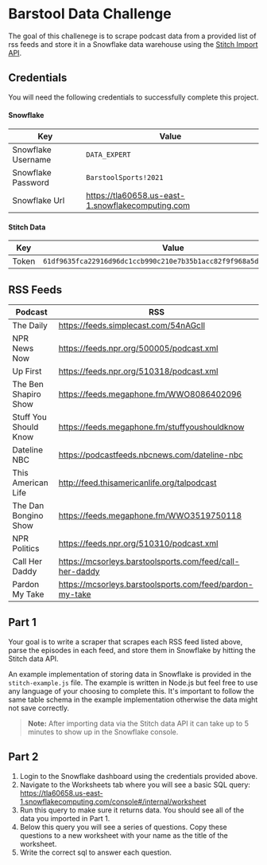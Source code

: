 # Barstool Data Challenge

The goal of this challenege is to scrape podcast data from a provided list of rss feeds and store it in a Snowflake data warehouse using the [Stitch Import API](https://www.stitchdata.com/docs/developers/import-api/).

## Credentials

You will need the following credentials to successfully complete this project.

#### Snowflake

| Key | Value |
| --- | ----- |
| Snowflake Username | `DATA_EXPERT` |
| Snowflake Password | `BarstoolSports!2021` |
| Snowflake Url | https://tla60658.us-east-1.snowflakecomputing.com |

#### Stitch Data

| Key | Value |
| --- | ----- |
| Token | `61df9635fca22916d96dc1ccb990c210e7b35b1acc82f9f968a5d2d6cea766fc` |

## RSS Feeds

| Podcast | RSS |
| ------- | --- |
| The Daily | https://feeds.simplecast.com/54nAGcIl |
| NPR News Now | https://feeds.npr.org/500005/podcast.xml |
| Up First | https://feeds.npr.org/510318/podcast.xml |
| The Ben Shapiro Show | https://feeds.megaphone.fm/WWO8086402096 |
| Stuff You Should Know | https://feeds.megaphone.fm/stuffyoushouldknow |
| Dateline NBC | https://podcastfeeds.nbcnews.com/dateline-nbc |
| This American Life | http://feed.thisamericanlife.org/talpodcast |
| The Dan Bongino Show | https://feeds.megaphone.fm/WWO3519750118 |
| NPR Politics | https://feeds.npr.org/510310/podcast.xml |
| Call Her Daddy | https://mcsorleys.barstoolsports.com/feed/call-her-daddy |
| Pardon My Take | https://mcsorleys.barstoolsports.com/feed/pardon-my-take |

## Part 1

Your goal is to write a scraper that scrapes each RSS feed listed above, parse the episodes in each feed, and store them in Snowflake by hitting the Stitch data API.

An example implementation of storing data in Snowflake is provided in the `stitch-example.js` file. The example is written in Node.js but feel free to use any language of your choosing to complete this. It's important to follow the same table schema in the example implementation otherwise the data might not save correctly.

> **Note:** After importing data via the Stitch data API it can take up to 5 minutes to show up in the Snowflake console.

## Part 2

1. Login to the Snowflake dashboard using the credentials provided above.
2. Navigate to the Worksheets tab where you will see a basic SQL query: https://tla60658.us-east-1.snowflakecomputing.com/console#/internal/worksheet
3. Run this query to make sure it returns data. You should see all of the data you imported in Part 1.
4. Below this query you will see a series of questions. Copy these questions to a new worksheet with your name as the title of the worksheet.
5. Write the correct sql to answer each question.
